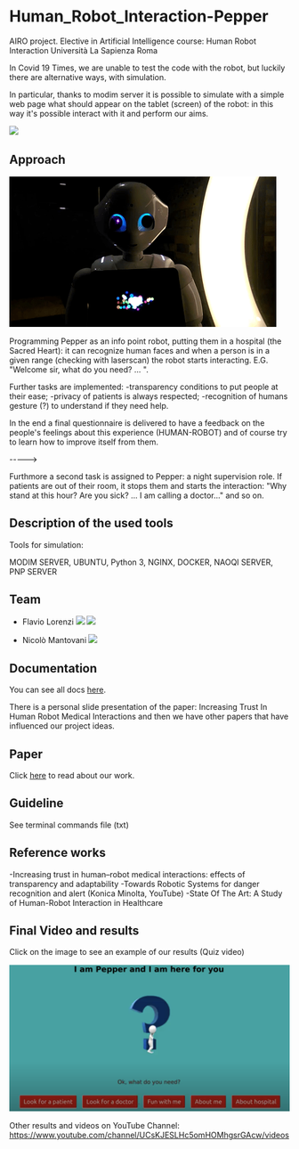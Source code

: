 # Human_Robot_Interaction-Pepper

AIRO project. Elective in Artificial Intelligence course: Human Robot Interaction
Università La Sapienza Roma

In Covid 19 Times, we are unable to test the code with the robot, but luckily there are alternative ways, with simulation.

In particular, thanks to modim server it is possible to simulate with a simple web page what should appear on the tablet (screen) of the robot: in this way it's possible interact with it and perform our aims.


<a href="https://www.dis.uniroma1.it/"><img src="http://www.dis.uniroma1.it/sites/default/files/marchio%20logo%20eng%20jpg.jpg" width="500"></a>



## Approach 

![](pepper.gif)


Programming Pepper as an info point robot, putting them in a hospital (the Sacred Heart): it can recognize human faces and when a person is in a given range (checking with laserscan) the robot starts interacting.
E.G. "Welcome sir, what do you need? ... ".

Further tasks are implemented: -transparency conditions to put people at their ease; 
-privacy of patients is always respected;
-recognition of humans gesture (?) to understand if they need help.

In the end a final questionnaire is delivered to have a feedback on the people's feelings about this experience (HUMAN-ROBOT) and of course try to learn how to improve itself from them.

----->

Furthmore a second task is assigned to Pepper: a night supervision role. If patients are out of their room, it stops them and starts the interaction: "Why stand at this hour? Are you sick? ... I am calling a doctor..." and so on.


## Description of the used tools
Tools for simulation:

MODIM SERVER, UBUNTU, Python 3, NGINX, DOCKER, NAOQI SERVER, PNP SERVER

## Team
* Flavio Lorenzi <a href="https://github.com/FlavioLorenzi"><img src="https://upload.wikimedia.org/wikipedia/commons/thumb/9/91/Octicons-mark-github.svg/1024px-Octicons-mark-github.svg.png" width="30"></a>
<a href="https://www.linkedin.com/in/flavio-lorenzi-875982171/"><img src="https://www.tecnomagazine.it/tech/wp-content/uploads/2013/05/linkedin-aggiungere-immagini.png" width="30"></a>

* Nicolò Mantovani <a href="https://github.com/Nicodman"><img src="https://upload.wikimedia.org/wikipedia/commons/thumb/9/91/Octicons-mark-github.svg/1024px-Octicons-mark-github.svg.png" width="30"></a>


## Documentation
You can see all docs [here](./Documents).

There is a personal slide presentation of the paper: Increasing Trust In Human Robot Medical Interactions and then we have other papers that have influenced our project ideas.

## Paper
Click [here](./) to read about our work.


## Guideline
See terminal commands file (txt)

## Reference works
-Increasing trust in human–robot medical interactions: effects of transparency and adaptability
-Towards Robotic Systems for danger recognition and alert (Konica Minolta, YouTube)
-State Of The Art: A Study of Human-Robot Interaction in Healthcare

## Final Video and results
Click on the image to see an example of our results (Quiz video)


[![SC2 Image](sample.png)](https://www.youtube.com/watch?v=IbQscip_F5M) 



Other results and videos on YouTube Channel:  https://www.youtube.com/channel/UCsKJESLHc5omHOMhgsrGAcw/videos
